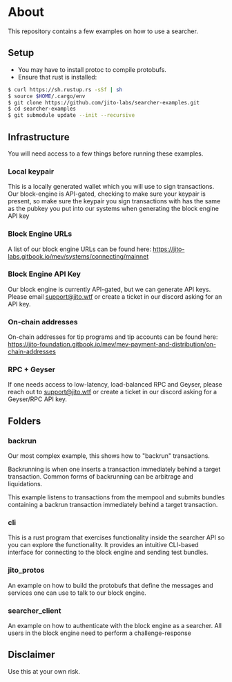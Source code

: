 # About
This repository contains a few examples on how to use a searcher.

## Setup
- You may have to install protoc to compile protobufs.
- Ensure that rust is installed:
```bash
$ curl https://sh.rustup.rs -sSf | sh
$ source $HOME/.cargo/env
$ git clone https://github.com/jito-labs/searcher-examples.git
$ cd searcher-examples
$ git submodule update --init --recursive
```

## Infrastructure
You will need access to a few things before running these examples.

### Local keypair
This is a locally generated wallet which you will use to sign transactions. Our block-engine is API-gated, checking to make sure your keypair is present, so make sure the keypair you sign transactions with has the same as the pubkey you put into our systems when generating the block engine API key

### Block Engine URLs
A list of our block engine URLs can be found here: https://jito-labs.gitbook.io/mev/systems/connecting/mainnet

### Block Engine API Key
Our block engine is currently API-gated, but we can generate API keys. Please email support@jito.wtf or create a ticket in our discord asking for an API key.

### On-chain addresses
On-chain addresses for tip programs and tip accounts can be found here: https://jito-foundation.gitbook.io/mev/mev-payment-and-distribution/on-chain-addresses

### RPC + Geyser
If one needs access to low-latency, load-balanced RPC and Geyser, please reach out to support@jito.wtf or create a ticket in our discord asking for a Geyser/RPC API key.

## Folders

### backrun
Our most complex example, this shows how to "backrun" transactions. 

Backrunning is when one inserts a transaction immediately behind a target transaction. Common forms of backrunning can be arbitrage and liquidations.

This example listens to transactions from the mempool and submits bundles containing a backrun transaction immediately behind a target transaction.

### cli
This is a rust program that exercises functionality inside the searcher API so you can explore the functionality. It provides an intuitive CLI-based interface for connecting to the block engine and sending test bundles.

### jito_protos
An example on how to build the protobufs that define the messages and services one can use to talk to our block engine.

### searcher_client
An example on how to authenticate with the block engine as a searcher. All users in the block engine need to perform a challenge-response 

## Disclaimer
Use this at your own risk.
